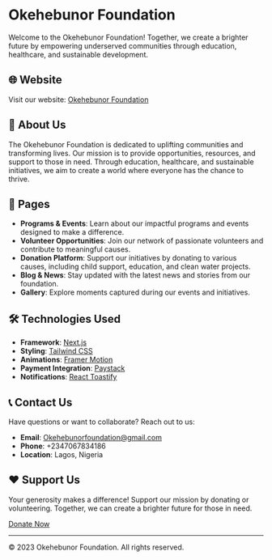 # Okehebunor Foundation

Welcome to the Okehebunor Foundation! Together, we create a brighter future by empowering underserved communities through education, healthcare, and sustainable development.

## 🌐 Website

Visit our website: [Okehebunor Foundation](https://okehebunor-foundation.vercel.app/)

## 📖 About Us

The Okehebunor Foundation is dedicated to uplifting communities and transforming lives. Our mission is to provide opportunities, resources, and support to those in need. Through education, healthcare, and sustainable initiatives, we aim to create a world where everyone has the chance to thrive.

## 🚀 Pages

- **Programs & Events**: Learn about our impactful programs and events designed to make a difference.
- **Volunteer Opportunities**: Join our network of passionate volunteers and contribute to meaningful causes.
- **Donation Platform**: Support our initiatives by donating to various causes, including child support, education, and clean water projects.
- **Blog & News**: Stay updated with the latest news and stories from our foundation.
- **Gallery**: Explore moments captured during our events and initiatives.

## 🛠️ Technologies Used

- **Framework**: [Next.js](https://nextjs.org/)
- **Styling**: [Tailwind CSS](https://tailwindcss.com/)
- **Animations**: [Framer Motion](https://www.framer.com/motion/)
- **Payment Integration**: [Paystack](https://paystack.com/)
- **Notifications**: [React Toastify](https://fkhadra.github.io/react-toastify/)

## 📞 Contact Us

Have questions or want to collaborate? Reach out to us:

- **Email**: [Okehebunorfoundation@gmail.com](mailto:Okehebunorfoundation@gmail.com)
- **Phone**: +2347067834186
- **Location**: Lagos, Nigeria

## ❤️ Support Us

Your generosity makes a difference! Support our mission by donating or volunteering. Together, we can create a brighter future for those in need.

[Donate Now](https://okehebunor-foundation.vercel.app/donations)

---

© 2023 Okehebunor Foundation. All rights reserved.
